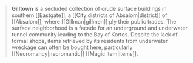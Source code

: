 > **Gilltown** is a secluded collection of crude surface buildings in southern [[Eastgate]], a [[City districts of Absalom|district]] of [[Absalom]], where [[Gillman|gillmen]] ply their public trades. The surface neighborhood is a facade for an underground and underwater tunnel community leading to the Bay of Kortos. Despite the lack of formal shops, items retrieved by its residents from underwater wreckage can often be bought here, particularly [[Necromancy|necromantic]] [[Magic item|items]].







